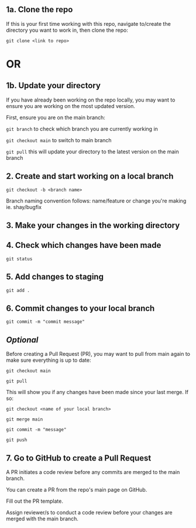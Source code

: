 ## 1a. Clone the repo 
If this is your first time working with this repo, navigate to/create the directory you want to work in, then clone the repo:

`git clone <link to repo>`

# OR

## 1b. Update your directory
If you have already been working on the repo locally, you may want to ensure you are working on the most updated version. 

First, ensure you are on the main branch:

`git branch` to check which branch you are currently working in

`git checkout main` to switch to main branch

`git pull` this will update your directory to the latest version on the main branch


## 2. Create and start working on a local branch 

`git checkout -b <branch name>`

Branch naming convention follows: name/feature or change you're making ie. shay/bugfix

## 3. Make your changes in the working directory

## 4. Check which changes have been made

`git status`

## 5. Add changes to staging

`git add .`

## 6. Commit changes to your local branch 

`git commit -m "commit message"`

## *Optional* 
Before creating a Pull Request (PR), you may want to pull from main again to make sure everything is up to date:

`git checkout main`

`git pull`

This will show you if any changes have been made since your last merge. If so: 

`git checkout <name of your local branch>`

`git merge main`

`git commit -m "message"`

`git push`

## 7. Go to GitHub to create a Pull Request
A PR initiates a code review before any commits are merged to the main branch.

You can create a PR from the repo's main page on GitHub. 

Fill out the PR template.

Assign reviewer/s to conduct a code review before your changes are merged with the main branch.

## 
